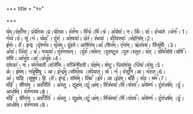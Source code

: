 +++
title = "१०"

+++


  
य꣢म्।र꣡क्ष꣢꣯न्ति। प्र꣡चे꣢꣯तसः।प्र।चे꣣तसः। व꣡रु꣢꣯णः। मि꣣त्रः꣢।मि꣣।त्रः꣢। अ꣣र्यमा꣢। न। किः꣣। सः꣢। द꣣भ्यते ।ज꣡नः꣢꣯। 1।  
ग꣣व्य꣢।उ꣣। सु꣢।नः꣣। य꣡था꣢꣯ । पु꣣रा꣢ । अ꣣श्वया꣢। उ꣣त꣢। र꣣थया꣢ । व꣣रिवस्या꣢ ।म꣣हो꣡ना꣢म्।2।  
इ꣣माः꣢। ते꣣। इन्द्र ।पृ꣡श्न꣢꣯यः। घृ꣣त꣢म्। दु꣣हते। आशि꣡र꣢म्।आ꣣।शिर꣢꣯म्। ए꣣ना꣢म्। ऋ꣣त꣡स्य꣢। पि꣣प्यु꣡षीः꣢ ।3।  
अ꣣या꣢। धि꣣या꣢ । च꣣। गव्यया꣢। पु꣡रु꣢꣯णामन्। ।पु꣡रु꣢꣯।ना꣣मन् ।पुरुष्टुत ।पुरु।स्तुत। य꣢त् । सो꣡म꣢꣯सोमे।सो꣡मे꣢꣯।सो꣣मे। आ꣡भु꣢꣯वः।आ꣣।अ꣡भु꣢꣯वः।4।  
पा꣣वका꣢। नः꣣। स꣡र꣢꣯स्वती।वा꣡जे꣢꣯भिः। वा꣣जि꣡नी꣢वती। य꣣ज्ञ꣢म्। व꣣ष्टु। धिया꣡व꣢सुः।धि꣣या꣢।व꣣सुः।5।  
कः꣢। इ꣣म꣢म्। ना꣡हु꣢꣯षीषु । आ। इ꣡न्द्र꣢꣯म्।सो꣡म꣢꣯स्य ।त꣣र्पयात्। सः꣢। नः꣣। व꣡सू꣢꣯नि।आ। भ꣣रात्।6।  
आ꣢। या꣣हि ।सुषुम꣢। हि ।ते꣣। इ꣡न्द्र꣢꣯। सो꣡म꣢꣯म्। पि꣡बा꣢꣯ ।इ꣣मं꣢। आ।इ꣣द꣢म्। ब꣣र्हिः꣢। स꣣दः। म꣡म꣢꣯।7।  
म꣡हि꣢꣯ । त्री꣣णा꣢म् । अव꣣꣯रि꣡ति꣢ । अ꣣स्तु । द्युक्ष꣢म्।द्यु꣣।क्ष꣢म्। मि꣣त्र꣡स्या꣢।मि꣣।त्र꣡स्य꣢꣯। अ꣣र्यम्णः꣢। दु꣣रा꣡धर्ष꣢म् ।दुः꣣। आध꣡र्ष꣢म्। व꣡रु꣢꣯णस्य।8।  
म꣡हि꣢꣯ । त्री꣣णा꣢म् । अव꣣꣯रि꣡ति꣢ । अ꣣स्तु । द्युक्ष꣢म्।द्यु꣣।क्ष꣢म्। मि꣣त्र꣡स्या꣢।मि꣣।त्र꣡स्य꣢꣯। अ꣣र्यम्णः꣢। दु꣣रा꣡धर्ष꣢म् ।दुः꣣। आध꣡र्ष꣢म्। व꣡रु꣢꣯णस्य।8।  
